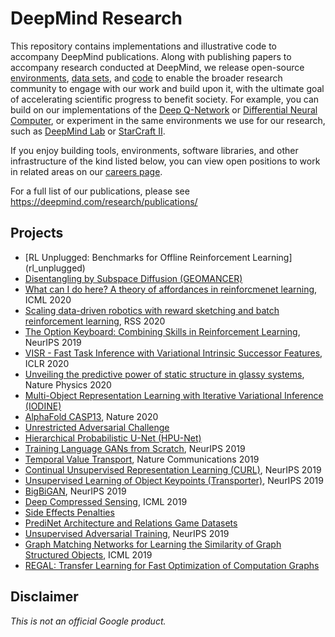 # DeepMind Research

This repository contains implementations and illustrative code to accompany
DeepMind publications. Along with publishing papers to accompany research
conducted at DeepMind, we release open-source
[environments](https://deepmind.com/research/open-source/open-source-environments/),
[data sets](https://deepmind.com/research/open-source/open-source-datasets/),
and [code](https://deepmind.com/research/open-source/open-source-code/) to
enable the broader research community to engage with our work and build upon it,
with the ultimate goal of accelerating scientific progress to benefit society.
For example, you can build on our implementations of the
[Deep Q-Network](https://github.com/deepmind/dqn) or
[Differential Neural Computer](https://github.com/deepmind/dnc), or experiment
in the same environments we use for our research, such as
[DeepMind Lab](https://github.com/deepmind/lab) or
[StarCraft II](https://github.com/deepmind/pysc2).

If you enjoy building tools, environments, software libraries, and other
infrastructure of the kind listed below, you can view open positions to work in
related areas on our [careers page](https://deepmind.com/careers/).

For a full list of our publications, please see
https://deepmind.com/research/publications/

## Projects

*   [RL Unplugged: Benchmarks for Offline Reinforcement Learning] (rl_unplugged)
*   [Disentangling by Subspace Diffusion (GEOMANCER)](geomancer)
*   [What can I do here? A theory of affordances in reinforcmenet learning](affordances_theory), ICML 2020
*   [Scaling data-driven robotics with reward sketching and batch reinforcement learning](sketchy), RSS 2020
*   [The Option Keyboard: Combining Skills in Reinforcement Learning](option_keyboard), NeurIPS 2019
*   [VISR - Fast Task Inference with Variational Intrinsic Successor Features](visr), ICLR 2020
*   [Unveiling the predictive power of static structure in glassy systems](glassy_dynamics), Nature Physics 2020
*   [Multi-Object Representation Learning with Iterative Variational Inference (IODINE)](iodine)
*   [AlphaFold CASP13](alphafold_casp13), Nature 2020
*   [Unrestricted Adversarial Challenge](unrestricted_advx)
*   [Hierarchical Probabilistic U-Net (HPU-Net)](hierarchical_probabilistic_unet)
*   [Training Language GANs from Scratch](scratchgan), NeurIPS 2019
*   [Temporal Value Transport](tvt), Nature Communications 2019
*   [Continual Unsupervised Representation Learning (CURL)](curl), NeurIPS 2019
*   [Unsupervised Learning of Object Keypoints (Transporter)](transporter), NeurIPS 2019
*   [BigBiGAN](bigbigan), NeurIPS 2019
*   [Deep Compressed Sensing](cs_gan), ICML 2019
*   [Side Effects Penalties](side_effects_penalties)
*   [PrediNet Architecture and Relations Game Datasets](PrediNet)
*   [Unsupervised Adversarial Training](unsupervised_adversarial_training), NeurIPS 2019
*   [Graph Matching Networks for Learning the Similarity of Graph Structured
    Objects](graph_matching_networks), ICML 2019
*   [REGAL: Transfer Learning for Fast Optimization of Computation Graphs](regal)

## Disclaimer

*This is not an official Google product.*
